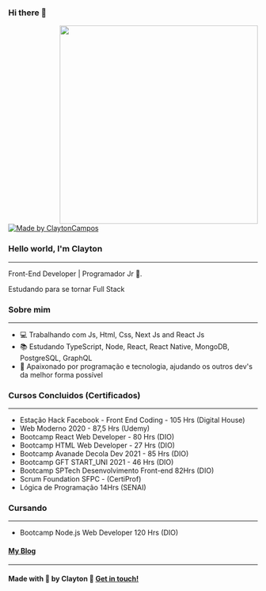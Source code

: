 ### Hi there 👋


<img align="right" width="400" height="400" src="https://miro.medium.com/max/680/1*VON9gHTrzeHZbHfXsqfzEA.gif">

  <a href="https://www.linkedin.com/in/clayton-almeida-campos-198732176/">
    <img alt="Made by ClaytonCampos" src="https://img.shields.io/badge/made%20by-ClaytonCampos-%2304D361">
  </a>

### Hello world, I'm Clayton 
---
Front-End Developer | Programador Jr :robot:.

Estudando para se tornar Full Stack

### Sobre mim
---
- 💻 Trabalhando com Js, Html, Css, Next Js and React Js
- 📚 Estudando  TypeScript, Node, React, React Native, MongoDB, PostgreSQL, GraphQL
- 💜 Apaixonado por programação e tecnologia, ajudando os outros dev's da melhor forma possível

### Cursos Concluidos (Certificados)
---
- Estação Hack Facebook - Front End Coding - 105 Hrs (Digital House)
- Web Moderno 2020 - 87,5 Hrs (Udemy)
- Bootcamp React Web Developer - 80 Hrs (DIO)
- Bootcamp HTML Web Developer - 27 Hrs (DIO)
- Bootcamp Avanade Decola Dev 2021 - 85 Hrs (DIO)
- Bootcamp GFT START_UNI 2021 - 46 Hrs (DIO)
- Bootcamp SPTech Desenvolvimento Front-end 82Hrs (DIO)
- Scrum Foundation SFPC - (CertiProf) 
- Lógica de Programação 14Hrs (SENAI)

### Cursando 
---
- Bootcamp Node.js Web Developer 120 Hrs (DIO)

#### [My Blog](https://simple-blog-nextjs.claytoncampos.vercel.app/)
---

#### Made with 💜 by Clayton :wave: [Get in touch!](https://www.linkedin.com/in/clayton-almeida-campos-198732176/)


<!--
**claytoncampos/claytoncampos** is a ✨ _special_ ✨ repository because its `README.md` (this file) appears on your GitHub profile.

Here are some ideas to get you started:

- 🔭 I’m currently working on ...
- 🌱 I’m currently learning ...
- 👯 I’m looking to collaborate on ...
- 🤔 I’m looking for help with ...
- 💬 Ask me about ...
- 📫 How to reach me: ...
- 😄 Pronouns: ...
- ⚡ Fun fact: ...
-->
